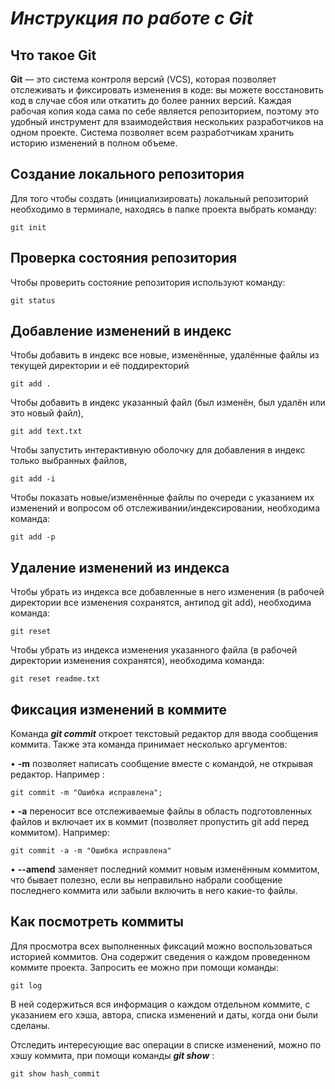 # *Инструкция по работе с Git*

## Что такое Git

**Git** — это система контроля версий (VCS), которая позволяет отслеживать и фиксировать изменения в коде: вы можете восстановить код в случае сбоя или откатить до более ранних версий. Каждая рабочая копия кода сама по себе является репозиторием, поэтому это удобный инструмент для взаимодействия нескольких разработчиков на одном проекте. Система позволяет всем разработчикам хранить историю изменений в полном объеме.

## Создание локального репозитория

Для того чтобы создать (инициализировать) локальный репозиторий необходимо в терминале, находясь в папке проекта выбрать команду:

    git init

## Проверка состояния репозитория

   Чтобы проверить состояние репозитория используют команду:

    git status

## Добавление изменений в индекс

 Чтобы добавить в индекс все новые, изменённые, удалённые файлы из текущей директории и её поддиректорий 
    
    git add .        
    
    
Чтобы добавить в индекс указанный файл (был изменён, был удалён или это новый файл), 

    git add text.txt  

Чтобы запустить интерактивную оболочку для добавления в индекс только выбранных файлов, 

    git add -i   

Чтобы показать новые/изменённые файлы по очереди с указанием их изменений и вопросом об отслеживании/индексировании, необходима команда:

    git add -p        

## Удаление изменений из индекса

Чтобы убрать из индекса все добавленные в него изменения (в рабочей директории все изменения сохранятся, антипод git add), необходима команда:

    git reset 

Чтобы убрать из индекса изменения указанного файла (в рабочей директории изменения сохранятся), необходима команда:

    git reset readme.txt   

## Фиксация изменений в коммите

Команда _**git commit**_ откроет текстовый редактор для ввода сообщения коммита.
Также эта команда принимает несколько аргументов:

• 	**-m** позволяет написать сообщение вместе с командой, не открывая редактор. Например :

    git commit -m "Ошибка исправлена";

•	**-a** переносит все отслеживаемые файлы в область подготовленных файлов и включает их в коммит (позволяет пропустить git add перед коммитом). Например:
    
    git commit -a -m "Ошибка исправлена" 

•	**--amend** заменяет последний коммит новым изменённым коммитом, что бывает полезно, если вы неправильно набрали сообщение последнего коммита или забыли включить в него какие-то файлы.

## Как посмотреть коммиты

Для просмотра всех выполненных фиксаций можно воспользоваться историей коммитов. Она содержит сведения о каждом проведенном коммите проекта. Запросить ее можно при помощи команды:
    
    git log

В ней содержиться вся информация о каждом отдельном коммите, с указанием его хэша, автора, списка изменений и даты, когда они были сделаны. 

Отследить интересующие вас операции в списке изменений, можно по хэшу коммита, при помощи команды _**git show**_ :
    
    git show hash_commit

